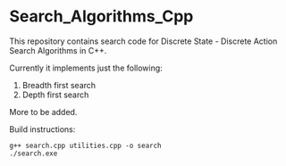 # Search_Algorithms_Cpp
This repository contains search code for Discrete State - Discrete Action Search Algorithms in C++.

Currently it implements just the following:

1. Breadth first search
2. Depth first search

More to be added. 

Build instructions:

```
g++ search.cpp utilities.cpp -o search
./search.exe
```
